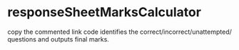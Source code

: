 # responseSheetMarksCalculator


copy the commented link
code identifies the correct/incorrect/unattempted/ questions and outputs final marks.
